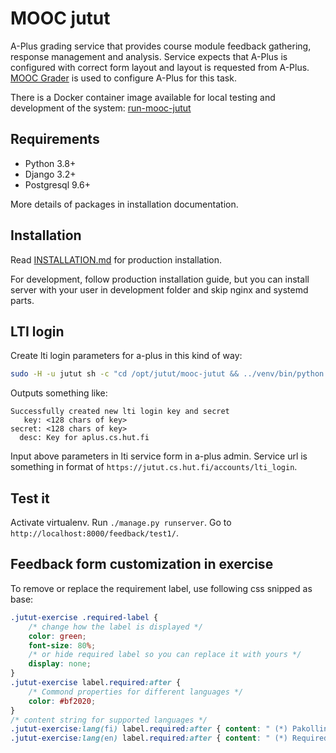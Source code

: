 
MOOC jutut
==========

A-Plus grading service that provides course module feedback gathering, response management and analysis.
Service expects that A-Plus is configured with correct form layout and layout is requested from A-Plus.
[MOOC Grader](https://github.com/apluslms/mooc-grader) is used to configure A-Plus for this task.

There is a Docker container image available for local testing and development of the system:
[run-mooc-jutut](https://github.com/apluslms/run-mooc-jutut)

Requirements
------------

* Python 3.8+
* Django 3.2+
* Postgresql 9.6+

More details of packages in installation documentation.


Installation
------------

Read [INSTALLATION.md](INSTALLATION.md) for production installation.

For development,
follow production installation guide,
but you can install server with your user in development folder and skip nginx and systemd parts.

LTI login
---------

Create lti login parameters for a-plus in this kind of way:

```sh
sudo -H -u jutut sh -c "cd /opt/jutut/mooc-jutut && ../venv/bin/python manage.py add_lti_key -d 'Key for aplus.cs.hut.fi'"
```

Outputs something like:

```
Successfully created new lti login key and secret
   key: <128 chars of key>
secret: <128 chars of key>
  desc: Key for aplus.cs.hut.fi
```

Input above parameters in lti service form in a-plus admin.
Service url is something in format of `https://jutut.cs.hut.fi/accounts/lti_login`.

Test it
-------

Activate virtualenv.
Run `./manage.py runserver`.
Go to `http://localhost:8000/feedback/test1/`.


Feedback form customization in exercise
---------------------------------------

To remove or replace the requirement label, use following css snipped as base:

```css
.jutut-exercise .required-label {
	/* change how the label is displayed */
	color: green;
	font-size: 80%;
	/* or hide required label so you can replace it with yours */
	display: none;
}
.jutut-exercise label.required:after {
	/* Commond properties for different languages */
	color: #bf2020;
}
/* content string for supported languages */
.jutut-exercise:lang(fi) label.required:after { content: " (*) Pakollinen"; }
.jutut-exercise:lang(en) label.required:after { content: " (*) Required"; }

```
